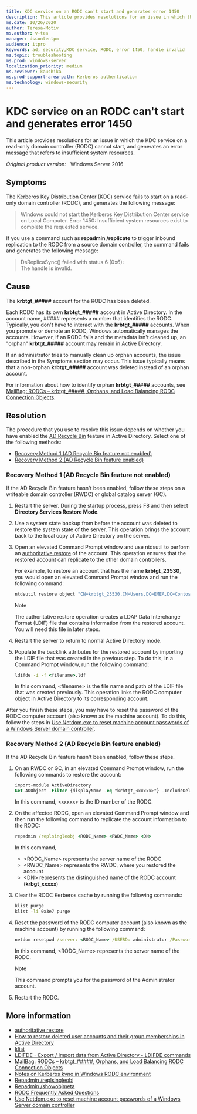```yaml
---
title: KDC service on an RODC can't start and generates error 1450
description: This article provides resolutions for an issue in which the KDC service on a read-only domain controller (RODC) cannot start, and generates an error message that refers to insufficient system resources.
ms.date: 10/26/2020
author: Teresa-Motiv
ms.author: v-tea
manager: dscontentpm
audience: itpro
keywords: ad, security,KDC service, RODC, error 1450, handle invalid
ms.topic: troubleshooting
ms.prod: windows-server
localization_priority: medium
ms.reviewer: kaushika
ms.prod-support-area-path: Kerberos authentication
ms.technology: windows-security
---
```


# KDC service on an RODC can't start and generates error 1450

This article provides resolutions for an issue in which the KDC service on a read-only domain controller (RODC) cannot start, and generates an error message that refers to insufficient system resources.

_Original product version:_ &nbsp; Windows Server 2016

## Symptoms

The Kerberos Key Distribution Center (KDC) service fails to start on a read-only domain controller (RODC), and generates the following message:

> Windows could not start the Kerberos Key Distribution Center service on Local Computer. Error 1450: Insufficient system resources exist to complete the requested service.

If you use a command such as **repadmin /replicate** to trigger inbound replication to the RODC from a source domain controller, the command fails and generates the following message:

> DsReplicaSync() failed with status 6 (0x6):  
> The handle is invalid.

## Cause

The **krbtgt_#####** account for the RODC has been deleted.

Each RODC has its own **krbtgt_#####** account in Active Directory. In the account name, ##### represents a number that identifies the RODC. Typically, you don't have to interact with the **krbtgt_#####** accounts. When you promote or demote an RODC, Windows automatically manages the accounts. However, if an RODC fails and the metadata isn't cleaned up, an "orphan" **krbtgt_#####** account may remain in Active Directory.

If an administrator tries to manually clean up orphan accounts, the issue described in the Symptoms section may occur. This issue typically means that a non-orphan **krbtgt_#####** account was deleted instead of an orphan account.

For information about how to identify orphan **krbtgt_#####** accounts, see [MailBag: RODCs – krbtgt_#####, Orphans, and Load Balancing RODC Connection Objects](https://techcommunity.microsoft.com/t5/core-infrastructure-and-security/mailbag-rodcs-krbtgt-orphans-and-load-balancing-rodc-connection/ba-p/256064).

## Resolution

The procedure that you use to resolve this issue depends on whether you have enabled the [AD Recycle Bin](https://docs.microsoft.com/previous-versions/windows/it-pro/windows-server-2008-R2-and-2008/dd379542(v=ws.10)) feature in Active Directory. Select one of the following methods:

- [Recovery Method 1 (AD Recycle Bin feature not enabled)](#method1)
- [Recovery Method 2 (AD Recycle Bin feature enabled)](#method2)

### <a id="method1"></a>Recovery Method 1 (AD Recycle Bin feature not enabled)

If the AD Recycle Bin feature hasn't been enabled, follow these steps on a writeable domain controller (RWDC) or global catalog server (GC).

1. Restart the server. During the startup process, press F8 and then select **Directory Services Restore Mode**.
1. Use a system state backup from before the account was deleted to restore the system state of the server. This operation brings the account back to the local copy of Active Directory on the server.
1. Open an elevated Command Prompt window and use ntdsutil to perform an [authoritative restore](https://docs.microsoft.com/previous-versions/windows/it-pro/windows-server-2012-r2-and-2012/cc732211(v=ws.11)) of the account. This operation ensures that the restored account can replicate to the other domain controllers.
   
   For example, to restore an account that has the name **krbtgt_23530**, you would open an elevated Command Prompt window and run the following command:
   
   ```cmd
   ntdsutil restore object "CN=krbtgt_23530,CN=Users,DC=EMEA,DC=Contoso,DC=com"
   ```
   
   > [!NOTE]  
   > The authoritative restore operation creates a LDAP Data Interchange Format (LDIF) file that contains information from the restored account. You will need this file in later steps.
   
1. Restart the server to return to normal Active Directory mode.
1. Populate the backlink attributes for the restored account by importing the LDIF file that was created in the previous step. To do this, in a Command Prompt window, run the following command:
   
   ```cmd
   ldifde -i -f <filename>.ldf
   ```

   In this command, \<filename> is the file name and path of the LDIF file that was created previously. This operation links the RODC computer object in Active Directory to its corresponding account.

After you finish these steps, you may have to reset the password of the RODC computer account (also known as the machine account). To do this, follow the steps in [Use Netdom.exe to reset machine account passwords of a Windows Server domain controller](https://docs.microsoft.com/troubleshoot/windows-server/windows-security/use-netdom-reset-domain-controller-password).

### <a id="method2"></a>Recovery Method 2 (AD Recycle Bin feature enabled)

If the AD Recycle Bin feature hasn't been enabled, follow these steps.

1. On an RWDC or GC, in an elevated Command Prompt window, run the following commands to restore the account:

   ```ps
   import-module ActiveDirectory
   Get-ADObject -Filter {displayName -eq "krbtgt_<xxxxx>"} -IncludeDeletedObjects | Restore-ADObject
   ```

   In this command, \<xxxxx> is the ID number of the RODC.

1. On the affected RODC, open an elevated Command Prompt window and then run the following command to replicate the account information to the RODC:

   ```cmd
   repadmin /replsingleobj <RODC_Name> <RWDC_Name> <DN>
   ```

   In this command,
   - \<RODC_Name> represents the server name of the RODC
   - \<RWDC_Name> represents the RWDC, where you restored the account
   - \<DN> represents the distinguished name of the RODC account (**krbgt_xxxxx**)

1. Clear the RODC Kerberos cache by running the following commands:
   
   ```cmd
   klist purge
   klist -li 0x3e7 purge
   ```

1. Reset the password of the RODC computer account (also known as the machine account) by running the following command:

   ```cmd
   netdom resetpwd /server: <RODC_Name> /USERD: administrator /Password:*
   ```

   In this command, \<RODC_Name> represents the server name of the RODC.

   > [!NOTE]  
   > This command prompts you for the password of the Administrator account.
1. Restart the RODC.

## More information

- [authoritative restore](https://docs.microsoft.com/previous-versions/windows/it-pro/windows-server-2012-r2-and-2012/cc732211(v=ws.11))
- [How to restore deleted user accounts and their group memberships in Active Directory](https://docs.microsoft.com/troubleshoot/windows-server/identity/retore-deleted-accounts-and-groups-in-ad)
- [klist](https://docs.microsoft.com/windows-server/administration/windows-commands/klist)
- [LDIFDE - Export / Import data from Active Directory - LDIFDE commands](https://support.microsoft.com/help/555636)
- [MailBag: RODCs – krbtgt_#####, Orphans, and Load Balancing RODC Connection Objects](https://techcommunity.microsoft.com/t5/core-infrastructure-and-security/mailbag-rodcs-krbtgt-orphans-and-load-balancing-rodc-connection/ba-p/256064)
- [Notes on Kerberos kvno in Windows RODC environment](https://docs.microsoft.com/archive/blogs/openspecification/notes-on-kerberos-kvno-in-windows-rodc-environment)
- [Repadmin /replsingleobj](https://docs.microsoft.com/previous-versions/windows/it-pro/windows-server-2012-r2-and-2012/cc742123(v=ws.11))
- [Repadmin /showobjmeta](https://docs.microsoft.com/previous-versions/windows/it-pro/windows-server-2012-r2-and-2012/cc742104(v=ws.11))
- [RODC Frequently Asked Questions](https://docs.microsoft.com/previous-versions/windows/it-pro/windows-server-2008-r2-and-2008/cc754956(v=ws.10))
- [Use Netdom.exe to reset machine account passwords of a Windows Server domain controller](https://docs.microsoft.com/troubleshoot/windows-server/windows-security/use-netdom-reset-domain-controller-password)
